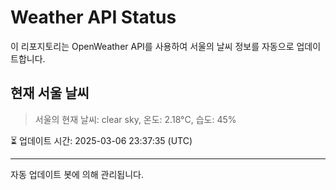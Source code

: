 
# Weather API Status

이 리포지토리는 OpenWeather API를 사용하여 서울의 날씨 정보를 자동으로 업데이트합니다.

## 현재 서울 날씨
> 서울의 현재 날씨: clear sky, 온도: 2.18°C, 습도: 45%

⏳ 업데이트 시간: 2025-03-06 23:37:35 (UTC)

---
자동 업데이트 봇에 의해 관리됩니다.
